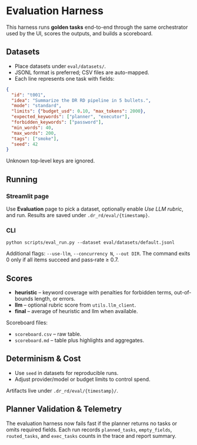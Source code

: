 # Evaluation Harness

This harness runs **golden tasks** end-to-end through the same orchestrator used by the UI, scores the outputs, and builds a scoreboard.

## Datasets
- Place datasets under `eval/datasets/`.
- JSONL format is preferred; CSV files are auto-mapped.
- Each line represents one task with fields:
```json
{
  "id": "t001",
  "idea": "Summarize the DR RD pipeline in 5 bullets.",
  "mode": "standard",
  "limits": {"budget_usd": 0.10, "max_tokens": 2000},
  "expected_keywords": ["planner", "executor"],
  "forbidden_keywords": ["password"],
  "min_words": 40,
  "max_words": 200,
  "tags": ["smoke"],
  "seed": 42
}
```
Unknown top‑level keys are ignored.

## Running
### Streamlit page
Use **Evaluation** page to pick a dataset, optionally enable *Use LLM rubric*, and run. Results are saved under `.dr_rd/eval/{timestamp}`.

### CLI
```
python scripts/eval_run.py --dataset eval/datasets/default.jsonl
```
Additional flags: `--use-llm`, `--concurrency N`, `--out DIR`.
The command exits 0 only if all items succeed and pass‑rate ≥ 0.7.

## Scores
- **heuristic** – keyword coverage with penalties for forbidden terms, out-of-bounds length, or errors.
- **llm** – optional rubric score from `utils.llm_client`.
- **final** – average of heuristic and llm when available.

Scoreboard files:
- `scoreboard.csv` – raw table.
- `scoreboard.md` – table plus highlights and aggregates.

## Determinism & Cost
- Use `seed` in datasets for reproducible runs.
- Adjust provider/model or budget limits to control spend.

Artifacts live under `.dr_rd/eval/{timestamp}/`.

## Planner Validation & Telemetry
The evaluation harness now fails fast if the planner returns no tasks or omits
required fields. Each run records `planned_tasks`, `empty_fields`,
`routed_tasks`, and `exec_tasks` counts in the trace and report summary.
